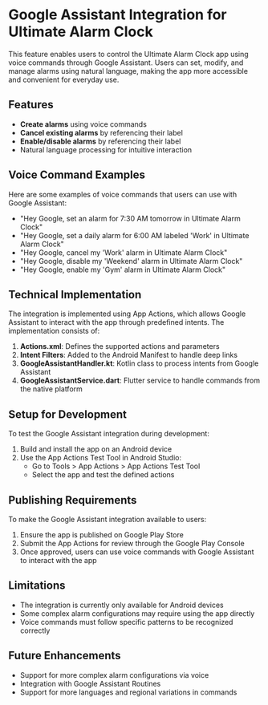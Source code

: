 # Google Assistant Integration for Ultimate Alarm Clock

This feature enables users to control the Ultimate Alarm Clock app using voice commands through Google Assistant. Users can set, modify, and manage alarms using natural language, making the app more accessible and convenient for everyday use.

## Features

- **Create alarms** using voice commands
- **Cancel existing alarms** by referencing their label
- **Enable/disable alarms** by referencing their label
- Natural language processing for intuitive interaction

## Voice Command Examples

Here are some examples of voice commands that users can use with Google Assistant:

- "Hey Google, set an alarm for 7:30 AM tomorrow in Ultimate Alarm Clock"
- "Hey Google, set a daily alarm for 6:00 AM labeled 'Work' in Ultimate Alarm Clock"
- "Hey Google, cancel my 'Work' alarm in Ultimate Alarm Clock"
- "Hey Google, disable my 'Weekend' alarm in Ultimate Alarm Clock"
- "Hey Google, enable my 'Gym' alarm in Ultimate Alarm Clock"

## Technical Implementation

The integration is implemented using App Actions, which allows Google Assistant to interact with the app through predefined intents. The implementation consists of:

1. **Actions.xml**: Defines the supported actions and parameters
2. **Intent Filters**: Added to the Android Manifest to handle deep links
3. **GoogleAssistantHandler.kt**: Kotlin class to process intents from Google Assistant
4. **GoogleAssistantService.dart**: Flutter service to handle commands from the native platform

## Setup for Development

To test the Google Assistant integration during development:

1. Build and install the app on an Android device
2. Use the App Actions Test Tool in Android Studio:
   - Go to Tools > App Actions > App Actions Test Tool
   - Select the app and test the defined actions

## Publishing Requirements

To make the Google Assistant integration available to users:

1. Ensure the app is published on Google Play Store
2. Submit the App Actions for review through the Google Play Console
3. Once approved, users can use voice commands with Google Assistant to interact with the app

## Limitations

- The integration is currently only available for Android devices
- Some complex alarm configurations may require using the app directly
- Voice commands must follow specific patterns to be recognized correctly

## Future Enhancements

- Support for more complex alarm configurations via voice
- Integration with Google Assistant Routines
- Support for more languages and regional variations in commands
